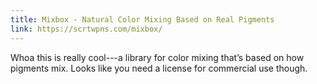 ```yaml
---
title: Mixbox - Natural Color Mixing Based on Real Pigments
link: https://scrtwpns.com/mixbox/
---
```

Whoa this is really cool---a library for color mixing that’s based on how pigments mix. Looks like you need a license for commercial use though.
